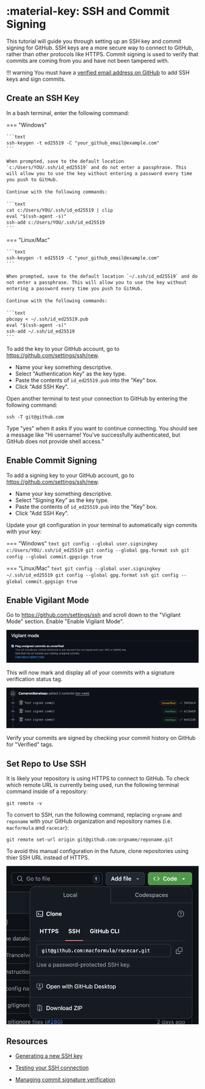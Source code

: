 # :material-key: SSH and Commit Signing

This tutorial will guide you through setting up an SSH key and commit signing for GitHub. SSH keys are a more secure way to connect to GitHub, rather than other protocols like HTTPS. Commit signing is used to verify that commits are coming from you and have not been tampered with.

!!! warning
    You must have a [verified email address on GitHub](https://docs.github.com/en/account-and-profile/setting-up-and-managing-your-personal-account-on-github/managing-email-preferences/verifying-your-email-address) to add SSH keys and sign commits.

## Create an SSH Key

In a bash terminal, enter the following command:

=== "Windows"

    ```text
    ssh-keygen -t ed25519 -C "your_github_email@example.com"
    ```

    When prompted, save to the default location `c:/Users/YOU/.ssh/id_ed25519` and do not enter a passphrase. This will allow you to use the key without entering a password every time you push to GitHub.

    Continue with the following commands:

    ```text
    cat c:/Users/YOU/.ssh/id_ed25519 | clip
    eval "$(ssh-agent -s)"
    ssh-add c:/Users/YOU/.ssh/id_ed25519
    ```

=== "Linux/Mac"

    ```text
    ssh-keygen -t ed25519 -C "your_github_email@example.com"
    ```

    When prompted, save to the default location `~/.ssh/id_ed25519` and do not enter a passphrase. This will allow you to use the key without entering a password every time you push to GitHub.

    Continue with the following commands:

    ```text
    pbcopy < ~/.ssh/id_ed25519.pub
    eval "$(ssh-agent -s)"
    ssh-add ~/.ssh/id_ed25519
    ```

To add the key to your GitHub account, go to <https://github.com/settings/ssh/new>.

- Name your key something descriptive.
- Select "Authentication Key" as the key type.
- Paste the contents of `id_ed25519.pub` into the "Key" box.
- Click "Add SSH Key".

Open another terminal to test your connection to GitHub by entering the following command:

```text
ssh -T git@github.com
```

Type "yes" when it asks if you want to continue connecting.
You should see a message like "Hi username! You've successfully authenticated, but GitHub does not provide shell access."

## Enable Commit Signing

To add a signing key to your GitHub account, go to <https://github.com/settings/ssh/new>.

- Name your key something descriptive.
- Select "Signing Key" as the key type.
- Paste the contents of `id_ed25519.pub` into the "Key" box.
- Click "Add SSH Key".

Update your git configuration in your terminal to automatically sign commits with your key:

=== "Windows"
    ```text
    git config --global user.signingkey c:/Users/YOU/.ssh/id_ed25519
    git config --global gpg.format ssh
    git config --global commit.gpgsign true
    ```

=== "Linux/Mac"
    ```text
    git config --global user.signingkey ~/.ssh/id_ed25519
    git config --global gpg.format ssh
    git config --global commit.gpgsign true
    ```

## Enable Vigilant Mode

Go to <https://github.com/settings/ssh> and scroll down to the "Vigilant Mode" section. Enable "Enable Vigilant Mode".

![Vigilant Mode](./vigilant-mode.png)

This will now mark and display all of your commits with a signature verification status tag.

![Marked Commits](./marked-commits.png)

Verify your commits are signed by checking your commit history on GitHub for "Verified" tags.

## Set Repo to Use SSH

It is likely your repository is using HTTPS to connect to GitHub. To check which remote URL is currently being used, run the following terminal command inside of a repository:

```text
git remote -v
```

To convert to SSH, run the following command, replacing `orgname` and `reponame` with your GitHub organization and repository names (i.e. `macformula` and `racecar`):

```text
git remote set-url origin git@github.com:orgname/reponame.git
```

To avoid this manual configuration in the future, clone repositories using thier SSH URL instead of HTTPS.

![Clone with SSH](./clone-with-ssh.png)

## Resources

- [Generating a new SSH key](https://docs.github.com/en/authentication/connecting-to-github-with-ssh/generating-a-new-ssh-key-and-adding-it-to-the-ssh-agent)

- [Testing your SSH connection](https://docs.github.com/en/authentication/connecting-to-github-with-ssh/testing-your-ssh-connection)

- [Managing commit signature verification](https://docs.github.com/en/authentication/managing-commit-signature-verification)
